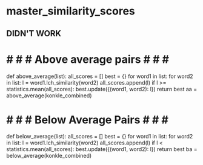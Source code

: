 # master_similarity_scores


## DIDN'T WORK ##
# # # # Above average pairs # # # #         
def above_average(list):
    all_scores = []
    best = {}
    for word1 in list:
        for word2 in list:
            l = word1.lch_similarity(word2)
            all_scores.append(l)
        if l >= statistics.mean(all_scores):
            best.update({(word1, word2): l})
    return best
aa = above_average(konkle_combined)



# # # # Below Average Pairs # # # #
def below_average(list):
    all_scores = []
    best = {}
    for word1 in list:
        for word2 in list:
            l = word1.lch_similarity(word2)
            all_scores.append(l)
        if l < statistics.mean(all_scores):
           best.update({(word1, word2): l})
    return best
ba = below_average(konkle_combined)
